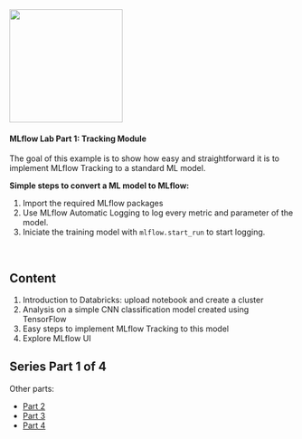 <img src="https://www.mlflow.org/docs/latest/_static/MLflow-logo-final-black.png" width="200">

#### MLflow Lab Part 1: Tracking Module
         
The goal of this example is to show how easy and straightforward it is to implement MLflow 
Tracking to a standard ML model.

**Simple steps to convert a ML model to MLflow:**
1. Import the required MLflow packages
2. Use MLflow Automatic Logging to log every metric and parameter of the model.
3. Iniciate the training model with `mlflow.start_run` to start logging.

&nbsp;

## Content
1. Introduction to Databricks: upload notebook and create a cluster
2. Analysis on a simple CNN classification model created using TensorFlow
3. Easy steps to implement MLflow Tracking to this model
4. Explore MLflow UI

 Series  Part 1 of 4
-----------
Other parts:
- [Part 2](https://github.com/Isaac4real/MLflow_Experiment/tree/master/Part2-%20MLflow%20Projects%26Models)
- [Part 3](https://github.com/Isaac4real/MLflow_Experiment/tree/master/Part3-%20MLflow%20Registry)
- [Part 4](https://github.com/Isaac4real/MLflow_Experiment/tree/master/Part4-%20MLflow%20Registry_locally)